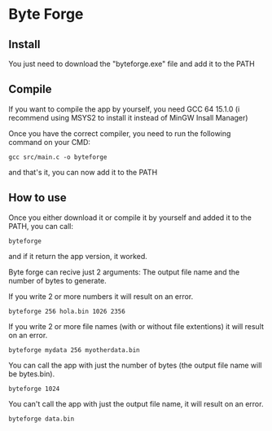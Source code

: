 # Byte Forge
## Install

You just need to download the "byteforge.exe" file and add it to the PATH

## Compile

If you want to compile the app by yourself, you need GCC 64 15.1.0 (i recommend using MSYS2 to install it instead of MinGW Insall Manager)

Once you have the correct compiler, you need to run the following command on your CMD:

    gcc src/main.c -o byteforge

and that's it, you can now add it to the PATH

## How to use

Once you either download it or compile it by yourself and added it to the PATH, you can call:

    byteforge

and if it return the app version, it worked.

Byte forge can recive just 2 arguments: The output file name and the number of bytes to generate.

If you write 2 or more numbers it will result on an error.

    byteforge 256 hola.bin 1026 2356

If you write 2 or more file names (with or without file extentions) it will result on an error.

    byteforge mydata 256 myotherdata.bin

You can call the app with just the number of bytes (the output file name will be bytes.bin).

    byteforge 1024

You can't call the app with just the output file name, it will result on an error.

    byteforge data.bin
